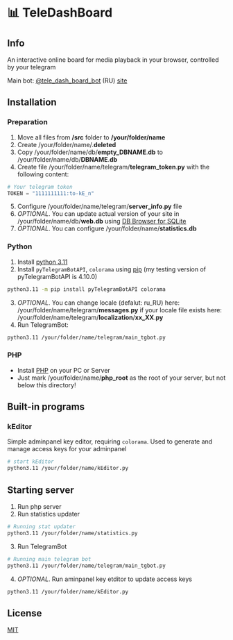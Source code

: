 # 📊 TeleDashBoard

## Info
An interactive online board for media playback in your browser, controlled by your telegram

Main bot: [@tele_dash_board_bot] (RU) [site](https://teledashboard.mf47.ru/)

## Installation
### Preparation
1. Move all files from **/src** folder to **/your/folder/name**
2. Create /your/folder/name/.**deleted**
3. Copy /your/folder/name/db/**empty\_DBNAME**.**db** to /your/folder/name/db/**DBNAME**.**db**
4. Create file /your/folder/name/telegram/**telegram\_token**.**py** with the following content:
```python
# Your telegram token
TOKEN = "1111111111:to-kE_n"
```
5. Configure /your/folder/name/telegram/**server\_info**.**py** file
6. *OPTIONAL*. You can update actual version of your site in /your/folder/name/db/**web.db** using [DB Browser for SQLite]
7. *OPTIONAL*. You can configure /your/folder/name/**statistics.db**

### Python
1. Install [python 3.11]
2. Install `pyTelegramBotAPI`, `colorama` using [pip] (my testing version of pyTelegramBotAPI is 4.10.0)
```sh
python3.11 -m pip install pyTelegramBotAPI colorama
```
3. *OPTIONAL*. You can change locale (defalut: ru\_RU) here: /your/folder/name/telegram/**messages**.**py** if your locale file exists here: /your/folder/name/telegram/**localization**/**xx\_XX**.**py**
4. Run TelegramBot: 
```sh
python3.11 /your/folder/name/telegram/main_tgbot.py
```

### PHP
- Install [PHP] on your PC or Server
- Just mark /your/folder/name/**php\_root** as the root of your server, but not below this directory!

## Built-in programs
### kEditor
Simple adminpanel key editor, requiring `colorama`. Used to generate and manage access keys for your adminpanel
```sh
# start kEditor
python3.11 /your/folder/name/kEditor.py
```

## Starting server
1. Run php server
2. Run statistics updater
```sh
# Running stat updater
python3.11 /your/folder/name/statistics.py
```
3. Run TelegramBot
```sh
# Running main telegram bot
python3.11 /your/folder/name/telegram/main_tgbot.py
```
4. *OPTIONAL*. Run aminpanel key etditor to update access keys
```sh
python3.11 /your/folder/name/kEditor.py
```
## License

[MIT](https://github.com/MicRofaRatOV/teledashboard/blob/master/LICENSE)

[python 3.11]: <https://docs.python.org/3.11/using/index.html>
[DB Browser for SQLite]: <https://sqlitebrowser.org/dl/>
[pip]: <https://pypi.org/project/pip/>
[PHP]: <https://www.php.net/downloads.php>
[@tele_dash_board_bot]: <https://t.me/tele_dash_board_bot>
